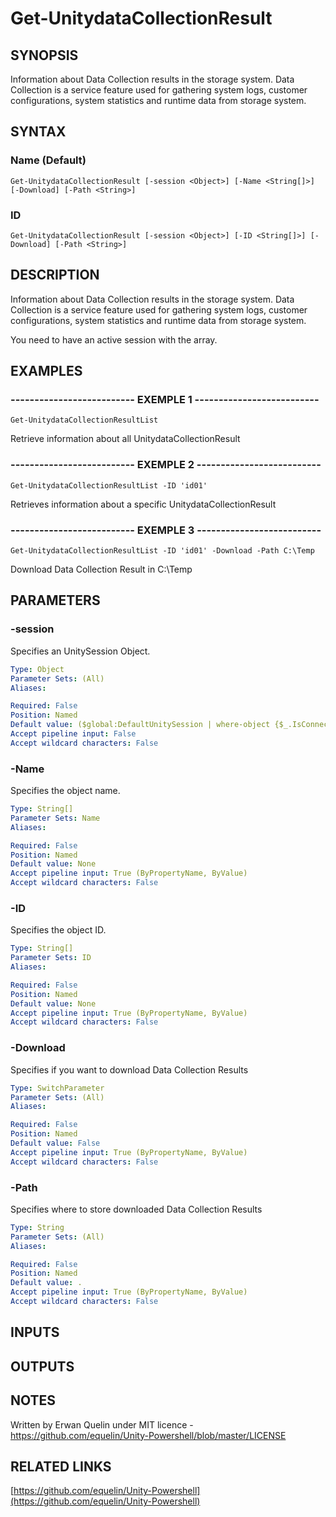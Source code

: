 # Get-UnitydataCollectionResult

## SYNOPSIS
Information about Data Collection results in the storage system.
Data Collection is a service feature used for gathering system logs, customer configurations, system statistics and runtime data from storage system.

## SYNTAX

### Name (Default)
```
Get-UnitydataCollectionResult [-session <Object>] [-Name <String[]>] [-Download] [-Path <String>]
```

### ID
```
Get-UnitydataCollectionResult [-session <Object>] [-ID <String[]>] [-Download] [-Path <String>]
```

## DESCRIPTION
Information about Data Collection results in the storage system.
Data Collection is a service feature used for gathering system logs, customer configurations, system statistics and runtime data from storage system.
 
You need to have an active session with the array.

## EXAMPLES

### -------------------------- EXEMPLE 1 --------------------------
```
Get-UnitydataCollectionResultList
```

Retrieve information about all UnitydataCollectionResult

### -------------------------- EXEMPLE 2 --------------------------
```
Get-UnitydataCollectionResultList -ID 'id01'
```

Retrieves information about a specific UnitydataCollectionResult

### -------------------------- EXEMPLE 3 --------------------------
```
Get-UnitydataCollectionResultList -ID 'id01' -Download -Path C:\Temp
```

Download Data Collection Result in C:\Temp

## PARAMETERS

### -session
Specifies an UnitySession Object.

```yaml
Type: Object
Parameter Sets: (All)
Aliases: 

Required: False
Position: Named
Default value: ($global:DefaultUnitySession | where-object {$_.IsConnected -eq $true})
Accept pipeline input: False
Accept wildcard characters: False
```

### -Name
Specifies the object name.

```yaml
Type: String[]
Parameter Sets: Name
Aliases: 

Required: False
Position: Named
Default value: None
Accept pipeline input: True (ByPropertyName, ByValue)
Accept wildcard characters: False
```

### -ID
Specifies the object ID.

```yaml
Type: String[]
Parameter Sets: ID
Aliases: 

Required: False
Position: Named
Default value: None
Accept pipeline input: True (ByPropertyName, ByValue)
Accept wildcard characters: False
```

### -Download
Specifies if you want to download Data Collection Results

```yaml
Type: SwitchParameter
Parameter Sets: (All)
Aliases: 

Required: False
Position: Named
Default value: False
Accept pipeline input: True (ByPropertyName, ByValue)
Accept wildcard characters: False
```

### -Path
Specifies where to store downloaded Data Collection Results

```yaml
Type: String
Parameter Sets: (All)
Aliases: 

Required: False
Position: Named
Default value: .
Accept pipeline input: True (ByPropertyName, ByValue)
Accept wildcard characters: False
```

## INPUTS

## OUTPUTS

## NOTES
Written by Erwan Quelin under MIT licence - https://github.com/equelin/Unity-Powershell/blob/master/LICENSE

## RELATED LINKS

[https://github.com/equelin/Unity-Powershell](https://github.com/equelin/Unity-Powershell)

